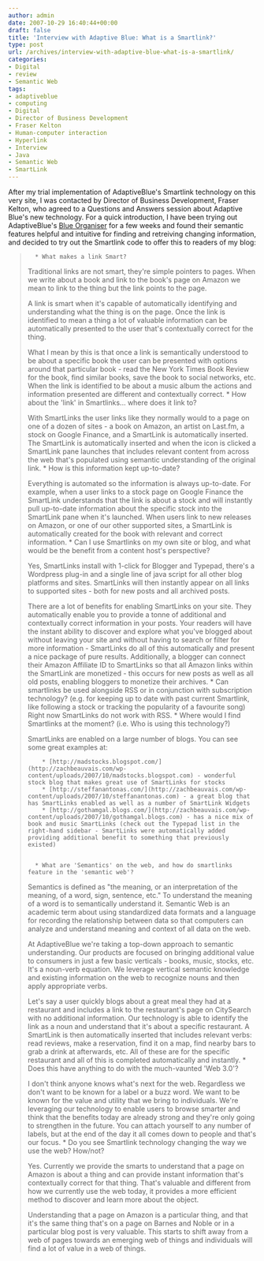 ```yaml
---
author: admin
date: 2007-10-29 16:40:44+00:00
draft: false
title: 'Interview with Adaptive Blue: What is a Smartlink?'
type: post
url: /archives/interview-with-adaptive-blue-what-is-a-smartlink/
categories:
- Digital
- review
- Semantic Web
tags:
- adaptiveblue
- computing
- Digital
- Director of Business Development
- Fraser Kelton
- Human-computer interaction
- Hyperlink
- Interview
- Java
- Semantic Web
- SmartLink
---
```


After my trial implementation of AdaptiveBlue's Smartlink technology on this very site, I was contacted by Director of Business Development, Fraser Kelton, who agreed to a Questions and Answers session about Adaptive Blue's new technology. For a quick introduction, I have been trying out AdaptiveBlue's [Blue Organiser](http://zachbeauvais.com/wp-content/uploads/2007/10/basics.html) for a few weeks and found their semantic features helpful and intuitive for finding and retreiving changing information, and decided to try out the Smartlink code to offer this to readers of my blog:



<blockquote>

> 
> 
      * What makes a link Smart?

Traditional links are not smart, they're simple pointers to pages. When we write about a book and link to the book's page on Amazon we mean to link to the thing but the link points to the page.

A link is smart when it's capable of automatically identifying and understanding what the thing is on the page. Once the link is identified to mean a thing a lot of valuable information can be automatically presented to the user that's contextually correct for the thing.

What I mean by this is that once a link is semantically understood to be about a specific book the user can be presented with options around that particular book - read the New York Times Book Review for the book, find similar books, save the book to social networks, etc. When the link is identified to be about a music album the actions and information presented are different and contextually correct.
      * How about the 'link' in Smartlinks... where does it link to?

With SmartLinks the user links like they normally would to a page on one of a dozen of sites - a book on Amazon, an artist on Last.fm, a stock on Google Finance, and a SmartLink is automatically inserted. The SmartLink is automatically inserted and when the icon is clicked a SmartLink pane launches that includes relevant content from across the web that's populated using semantic understanding of the original link.
      * How is this information kept up-to-date?

Everything is automated so the information is always up-to-date. For example, when a user links to a stock page on Google Finance the SmartLink understands that the link is about a stock and will instantly pull up-to-date information about the specific stock into the SmartLink pane when it's launched. When users link to new releases on Amazon, or one of our other supported sites, a SmartLink is automatically created for the book with relevant and correct information.
      * Can I use Smartlinks on my own site or blog, and what would be the benefit from a content host's perspective?

Yes, SmartLinks install with 1-click for Blogger and Typepad, there's a Wordpress plug-in and a single line of java script for all other blog platforms and sites. SmartLinks will then instantly appear on all links to supported sites - both for new posts and all archived posts.

There are a lot of benefits for enabling SmartLinks on your site. They automatically enable you to provide a tonne of additional and contextually correct information in your posts. Your readers will have the instant ability to discover and explore what you've blogged about without leaving your site and without having to search or filter for more information - SmartLinks do all of this automatically and present a nice package of pure results. Additionally, a blogger can connect their Amazon Affiliate ID to SmartLinks so that all Amazon links within the SmartLink are monetized - this occurs for new posts as well as all old posts, enabling bloggers to monetize their archives.
      * Can smartlinks be used alongside RSS or in conjunction with subscription technology? (e.g. for keeping up to date with past current Smartlink, like following a stock or tracking the popularity of a favourite song)
Right now SmartLinks do not work with RSS.
      * Where would I find Smartlinks at the moment? (i.e. Who is using this technology?)

SmartLinks are enabled on a large number of blogs. You can see some great examples at:

        * [http://madstocks.blogspot.com/](http://zachbeauvais.com/wp-content/uploads/2007/10/madstocks.blogspot.com) - wonderful stock blog that makes great use of SmartLinks for stocks
        * [http://steffanantonas.com/](http://zachbeauvais.com/wp-content/uploads/2007/10/steffanantonas.com) - a great blog that has SmartLinks enabled as well as a number of SmartLink Widgets
        * [http://gothamgal.blogs.com/](http://zachbeauvais.com/wp-content/uploads/2007/10/gothamgal.blogs.com) - has a nice mix of book and music SmartLinks (check out the Typepad list in the right-hand sidebar - SmartLinks were automatically added providing additional benefit to something that previously existed)


      * What are 'Semantics' on the web, and how do smartlinks feature in the 'semantic web'?

Semantics is defined as "the meaning, or an interpretation of the meaning, of a word, sign, sentence, etc." To understand the meaning of a word is to semantically understand it. Semantic Web is an academic term about using standardized data formats and a language for recording the relationship between data so that computers can analyze and understand meaning and context of all data on the web.

At AdaptiveBlue we're taking a top-down approach to semantic understanding. Our products are focused on bringing additional value to consumers in just a few basic verticals - books, music, stocks, etc. It's a noun-verb equation. We leverage vertical semantic knowledge and existing information on the web to recognize nouns and then apply appropriate verbs.

Let's say a user quickly blogs about a great meal they had at a restaurant and includes a link to the restaurant's page on CitySearch with no additional information. Our technology is able to identify the link as a noun and understand that it's about a specific restaurant. A SmartLink is then automatically inserted that includes relevant verbs: read reviews, make a reservation, find it on a map, find nearby bars to grab a drink at afterwards, etc. All of these are for the specific restaurant and all of this is completed automatically and instantly.
      * Does this have anything to do with the much-vaunted 'Web 3.0'?

I don't think anyone knows what's next for the web. Regardless we don't want to be known for a label or a buzz word. We want to be known for the value and utility that we bring to individuals. We're leveraging our technology to enable users to browse smarter and think that the benefits today are already strong and they're only going to strengthen in the future. You can attach yourself to any number of labels, but at the end of the day it all comes down to people and that's our focus.
      * Do you see Smartlink technology changing the way we use the web? How/not?

Yes. Currently we provide the smarts to understand that a page on Amazon is about a thing and can provide instant information that's contextually correct for that thing. That's valuable and different from how we currently use the web today, it provides a more efficient method to discover and learn more about the object.

Understanding that a page on Amazon is a particular thing, and that it's the same thing that's on a page on Barnes and Noble or in a particular blog post is very valuable. This starts to shift away from a web of pages towards an emerging web of things and individuals will find a lot of value in a web of things.

</blockquote>
